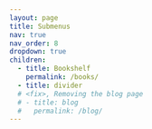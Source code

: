 ```yaml
---
layout: page
title: Submenus
nav: true
nav_order: 8
dropdown: true
children:
  - title: Bookshelf
    permalink: /books/
  - title: divider
  # <fix>, Removing the blog page
  # - title: blog
  #   permalink: /blog/
---
```

